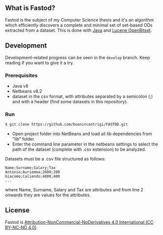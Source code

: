 ## What is Fastod?
Fastod is the subject of my Computer Science thesis and it's an algorithm which efficiently discovers a complete and minimal set of set-based ODs extracted from a dataset. This is done with [Java](https://www.java.com/it/download/) and [Lucene OpenBitset](https://lucene.apache.org/core/3_0_3/api/core/org/apache/lucene/util/OpenBitSet.html).

## Development
Development-related progress can be seen in the `develop` branch. Keep reading if you want to give it a try.

### Prerequisites
- Java v8
- Netbeans v8.2
- dataset in the csv format, with attributes separated by a semicolon (;) and with a header (find some datasets in this repository).

### Run
```bash
$ git clone https://github.com/buonincontrigi/FASTOD.git
```
- Open project folder into NetBeans and load all lib dependencies from "lib" folder.
- Enter the command line parameter in the netbeans settings to select the path of the dataset (complete with .csv extension) to be analyzed.

Datasets must be a .csv file structured as follows:
```
Name;Surname;Salary;Tax
Antonio;Auriemma;2000;200
Giacomo;Caliendo;4000;400
...
```
where Name, Surname, Salary and Tax are attributes and from line 2 onwards they are values for the attributes.

## License
Fastod is [Attribution-NonCommercial-NoDerivatives 4.0 International (CC BY-NC-ND 4.0)](./LICENSE).

